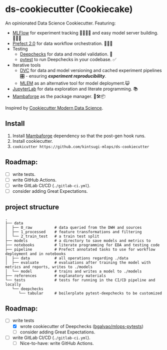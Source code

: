 # ds-cookiecutter (Cookiecake)
An opinionated Data Science Cookiecutter. Featuring:

- [MLFlow](https://mlflow.org) for experiment tracking 👩🏽‍🔬📑 and easy model server building. 👨🏼‍🔧
- [Prefect 2.0](https://orion-docs.prefect.io/) for data workflow orchestration. 🔢🔀🎻
- Testing
    - [Deepchecks](https://deepchecks.com) for data and model validation. 🧪
    - [pytest](https://docs.pytest.org/en/7.1.x/) to run Deepchecks in your codebase. ✅
- Iterative tools
    - [DVC](https://dvc.org) for data and model versioning and cached experiment pipelines 🎛️  - ensuring **_experiment reproducibility_**.
    - [MLEM](https://mlem.ai/) as an alternative tool for model deployment.😺
- [JupyterLab](https://jupyterlab.readthedocs.io/en/stable/getting_started/overview.html) for data exploration and literate programming. 📚
- [Mambaforge](https://github.com/conda-forge/miniforge#mambaforge) as the package manager. 🐍🛠️📦

Inspired by [Cookiecutter Modern Data Science](https://github.com/crmne/cookiecutter-modern-datascience).

## Install

1. Install [Mambaforge](https://github.com/conda-forge/miniforge#mambaforge) dependency so that the post-gen hook runs.
2. Install cookiecutter.
3. `cookicutter https://github.com/kintsugi-mlops/ds-cookiecutter`


## Roadmap:

- [ ] write tests.
- [ ] write GitHub Actions.
- [ ] write GitLab CI/CD (`./gitlab-ci.yml`).
- [ ] consider adding Great Expectations.

## project structure

```
.
├── data
│  ├── 0_raw          # data queried from the DWH and sources
│  ├── 1_processed    # feature transformations and filtering
│  └── 2_train_test   # a train test split
├── models            # a directory to save models and metrics to
├── notebooks         # literate programming for EDA and testing code
├── pipeline          # Prefect annotated tasks to use for workflow deployment and in notebooks
│  ├── data           # all operations regarding ./data
│  ├── evaluate       # evaluations after training the model with metrics and reports, writes to ./models
│  └── model          # trains and writes a model to ./models
├── references        # explanatory materials
└── tests			  # tests for running in the CI/CD pipeline and locally
   └── deepchecks
      └── tabular     # boilerplate pytest-deepchecks to be customized
```



## Roadmap:

- [ ] write tests
  - [x] wrote cookiecutter of Deepchecks ([bgalvao/mlops-pytests](https://github.com/bgalvao/mlops-pytests))
  - [ ] consider adding Great Expectations.
- [ ] write GitLab CI/CD (`./gitlab-ci.yml`).
  - [ ] Nice-to-have: write GitHub Actions.
